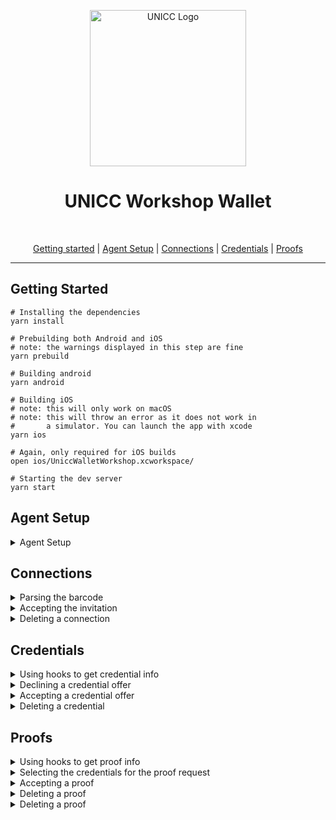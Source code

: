 <p align="center">
  <picture>
   <source srcset="https://upload.wikimedia.org/wikipedia/commons/0/08/United_Nations_International_Computing_Centre_%28UNICC%29.png">
   <img alt="UNICC Logo" height="250px" />
  </picture>
</p>

<h1 align="center" ><b>UNICC Workshop Wallet</b></h1>
<br>

<p align="center">
  <a href="#getting-started">Getting started</a> |
  <a href="#agent-setup">Agent Setup</a> |
  <a href="#connection">Connections</a> |
  <a href="#credentials">Credentials</a> |
  <a href="#proofs">Proofs</a>
</p>

---

## Getting Started

```console
# Installing the dependencies
yarn install

# Prebuilding both Android and iOS
# note: the warnings displayed in this step are fine
yarn prebuild

# Building android
yarn android

# Building iOS
# note: this will only work on macOS
# note: this will throw an error as it does not work in
#       a simulator. You can launch the app with xcode
yarn ios

# Again, only required for iOS builds
open ios/UniccWalletWorkshop.xcworkspace/

# Starting the dev server
yarn start
```

## Agent Setup

<details>
<summary>Agent Setup</summary>

In this section the agent will be set up with a minimal configuration.
This can be used to make sure the agent works. For more functionality
we have to add more fields, which we will do later on.

**file**: `./src/agent.ts`

```diff
import { InitConfig, LogLevel, ConsoleLogger } from '@aries-framework/core'
import { Agent } from '@aries-framework/core'
import { agentDependencies } from '@aries-framework/react-native'

export const initializeAgent = async () => {
+ const config: InitConfig = {
+   label: 'wallet-demo-id4',
+   walletConfig: {
+     id: 'wallet-demo-id4',
+     key: 'testkey0000000000000000000000004',
+   },
+   logger: new ConsoleLogger(loglevel.debug),
+ }

  const agent = new Agent(config, agentDependencies)

+ await agent.initialize()

  return agent
}
```

</details>

## Connections

<details>
<summary>Parsing the barcode</summary>

In this section we use a function that parses a URL to an connection invitation object.
This can be used to display information like the label, etc. It can also be used to
accept the invitation.

**file**: `./src/components/BarcodeScanner.tsx`

```diff
try {
+ const invite = ConnectionInvitationMessage.fromUrl(scannedData)
  customAlert({
    title: 'Invitation',
    message: `Received invitation from: ${invite.label}`,
    cancelOnPress: navigation.goBack,
    confirmOnPress: onAcceptInvitation,
  })
```

</details>

<details>
<summary>Accepting the invitation</summary>

In this section we accept the invitation. Note that we set `reuseConnection` to true.
This means that if we already have a connection with the other entity, we will reuse
that connection. With the new Out of Band module, we can accept both the old and the new
way of connections (connections and Out of Band).

**file**: `./src/components/BarcodeScanner.tsx`

```diff
 const onAcceptInvitation = async () => {
   setIsLoading(true)
   const onError = (e: unknown) => {
     toast.show({
       placement: 'top',
       title: 'Something went wrong while accepting the invitation',
       background: colors.error[500],
     })
     throw e
   }

+ await agent.oob.receiveInvitationFromUrl(scannedData, { reuseConnection: true }).catch(onError)

  setIsLoading(false)
  navigation.goBack()
 }
```

</details>

<details>
<summary>Deleting a connection</summary>

In this section we delete a connection. As with the proof, when deleting a connection
we do not delete the other entities record of the connection with you. We simply remove
the record from our wallet and internally we have no reference to this anymore.

**file**: `./src/hooks/useConnectionDetailsHeader.tsx`

```diff
 const deleteConnection = () => {
   const onConfirm = () => {
+    void agent.connections.deleteById(id)
     navigation.goBack()
   }

   customAlert({
     title: 'Delete',
     message: 'Are you sure you want to delete the connection?',
     confirmOnPress: onConfirm,
   })
 }
```

</details>

## Credentials

<details>
<summary>Using hooks to get credential info</summary>

In this section we use the hooks from `@aries-framework/react-hooks` in order
to get the agent and the credential data associated with the id.

**file**: `./src/pages/credentials/CredentialDetails.tsx`

```diff
useCredentialDetailsHeader(id)
+ const { agent } = useAgent()
+ const credential = useCredentialById(id)
  const formattedData = useCredentialFormatDataById(id)
  const [isLoading, setIsLoading] = useState(false)
  const navigation = useStackNavigation()
  const { colors } = useTheme()
  const toast = useToast()
```

</details>

<details>
<summary>Declining a credential offer</summary>

In this section we add the functionality to decline a credential offer.
This can be for various reasons, mainly if the credential contains invaild data.
We could also negotiate with the issuer about the data, but this is omitted as it
can quickly create a lot of complexity in the UI.

**file**: `./src/pages/credentials/CredentialDetails.tsx`

```diff
     const onConfirm = async () => {
+      await agent.credentials.declineOffer(id)
       setIsLoading(false)
       navigation.goBack()
     }
     customAlert({
       title: 'Decline',
       message: 'Are you sure you want to decline the credential?',
       confirmOnPress: onConfirm,
     })
```

</details>

<details>
<summary>Accepting a credential offer</summary>

In this section we accept a credential offer. The API only requires the id of the record
as it is already stored when we receive the offer.

**file**: `./src/pages/credentials/CredentialDetails.tsx`

```diff
 const onAcceptCredential = async () => {
   try {
     setIsLoading(true)
+    await agent.credentials.acceptOffer({ credentialRecordId: id })
   } catch (e) {
     toast.show({
       placement: 'top',
       title: 'Something went wrong while accepting the credential',
       background: colors.error[500],
     })
     throw e
   }
   setIsLoading(false)
   navigation.goBack()
 }
```

</details>

<details>
<summary>Deleting a credential</summary>

In this section we delete a credential. When the credential has been removed from
our wallet, we can not use it anymore for proof requests. This can be done if a
credential is revoked by an issuer and does not need to be there anymore.

**file**: `./src/hooks/useCredentialDetailHeader.tsx`

```diff
 const deleteCredential = () => {
   const onConfirm = () => {
+    void agent.credentials.deleteById(id)
     navigation.goBack()
   }

   customAlert({
     title: 'Delete',
     message: 'Are you sure you want to delete the credential?',
     confirmOnPress: onConfirm,
   })
 }
```

</details>

## Proofs

<details>
<summary>Using hooks to get proof info</summary>

In this section we call the hooks from `@aries-framework/react-hooks` to
get the agent and the proof related to the `id` we receive from the routing.

**file**: `./src/pages/proofs/ProofDetails.tsx`

```diff
  const navigation = useStackNavigation()
  const { colors } = useTheme()
  const toast = useToast()
+ const { agent } = useAgent()
+ const proof = useProofById(id)
  const [fields, setFields] = useState<FormattedRequestedCredentials>([])
```

</details>

<details>
<summary>Selecting the credentials for the proof request</summary>

In this section we select the required credentials for the incoming proof request.
We call `agent.proofs.getRequestedCredentialsForProofRequest(id)` to get all the
credentials in the wallet which can be used to fulfill the proof request. Afterwards,
we call `agent.proofs.autoSelectCredentialsForProofRequest(credentials)` which will
automatically pick the first matching credentials and makes this flow a lot easier for us.
If the real world, we would let the user pick these credentials themselves, but the UI
can get quite complex for this.

**file**: `./src/pages/proofs/ProofDetails.tsx`

```diff

 useEffect(() => {
   void (async () => {
      try {
+       const credentials = await agent.proofs.getRequestedCredentialsForProofRequest(id)
+       const requestedCredentials = agent.proofs.autoSelectCredentialsForProofRequest(credentials)

        const formattedCredentials = formatRequestedCredentials(proof, requestedCredentials)
        if (formattedCredentials.length === 0) {
          deleteProof()
        } else {
          setFields(formattedCredentials)
        }
      } catch (e) {
        toast.show({
          placement: 'top',
          title: e.toString(),
          background: colors.error[500],
        })
        deleteProof()
      }
   })()
 }, [])
```

</details>

<details>
<summary>Accepting a proof</summary>

In this section we accept the proof request. We reuse the algorithm given to us by
`@aries-framework/core`. Because we do not have any custom implementation for selecting the
credentials, this will work everytime. This is not recommended in production, and the credentials
selected by the user should also be excatly the same as used in the `agent.proofs.acceptRequest`
function.

**file**: `./src/hooks/useProofDetailHeader.tsx`

```diff
  const onAcceptProof = async () => {
    try {
+     const credentials = await agent.proofs.getRequestedCredentialsForProofRequest(id)
+     const requestedCredentials = agent.proofs.autoSelectCredentialsForProofRequest(credentials)
+     void agent.proofs.acceptRequest(id, requestedCredentials)
    } catch (e) {
      toast.show({
        placement: 'top',
        title: 'Something went wrong while accepting the proof',
        background: colors.error[500],
      })
      throw e
    }
    navigation.goBack()
  }
```

</details>

<details>
<summary>Deleting a proof</summary>

In this section we delete a proof. This does not mean that the receiver does not
have your data anymore. This means that the record containing the exchange, is
deleted from your local wallet.

**file**: `./src/hooks/useProofDetailHeader.tsx`

```diff
 const deleteProof = () => {
   const onConfirm = () => {
+    void agent.proofs.deleteById(id)
     navigation.goBack()
   }

   customAlert({
     title: 'Delete',
     message: 'Are you sure you want to delete the proof?',
     confirmOnPress: onConfirm,
   })
 }
```

</details>

<details>
<summary>Deleting a proof</summary>

In this section we implement the delete proof function so we can delete the proof
when we do not have the required credentials for the request.

**file**: `./src/pages/proofs/ProofDetails.tsx`

```diff
 const deleteProof = () => {
   const onConfirm = () => {
+    void agent.proofs.deleteById(id)
     navigation.goBack()
   }

   customAlert({
     title: 'Delete',
     message: 'Are you sure you want to delete the proof?',
     confirmOnPress: onConfirm,
   })
 }
```

</details>
